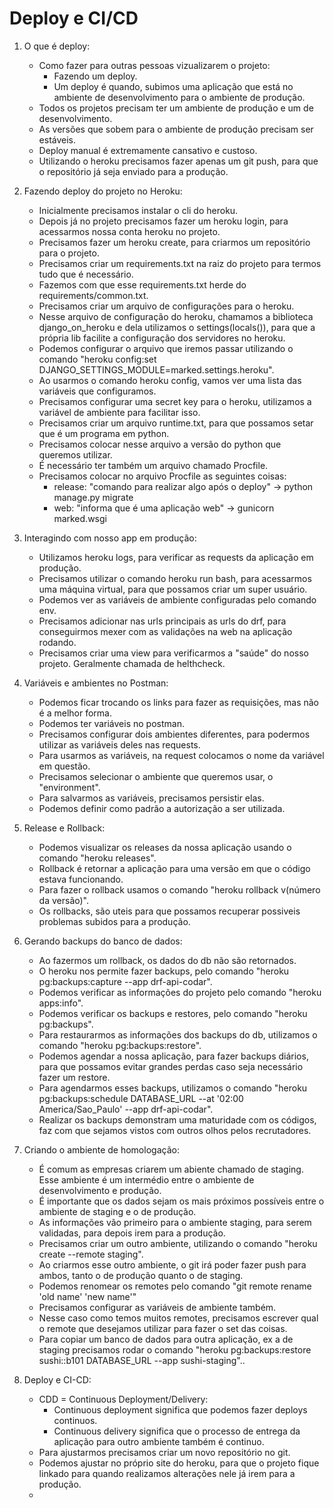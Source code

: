 # Deploy e CI/CD

1. O que é deploy:
    * Como fazer para outras pessoas vizualizarem o projeto:
        * Fazendo um deploy.
        * Um deploy é quando, subimos uma aplicação que está no ambiente de desenvolvimento para o ambiente de produção.
    * Todos os projetos precisam ter um ambiente de produção e um de desenvolvimento.
    * As versões que sobem para o ambiente de produção precisam ser estáveis.    
    * Deploy manual é extremamente cansativo e custoso.   
    * Utilizando o heroku precisamos fazer apenas um git push, para que o repositório já seja enviado para a produção.

2. Fazendo deploy do projeto no Heroku:
    * Inicialmente precisamos instalar o cli do heroku.
    * Depois já no projeto precisamos fazer um heroku login, para acessarmos nossa conta heroku no projeto.
    * Precisamos fazer um heroku create, para criarmos um repositório para o projeto.
    * Precisamos criar um requirements.txt na raiz do projeto para termos tudo que é necessário.
    * Fazemos com que esse requirements.txt herde do requirements/common.txt.
    * Precisamos criar um arquivo de configurações para o heroku.
    * Nesse arquivo de configuração do heroku, chamamos a biblioteca django_on_heroku e dela utilizamos o settings(locals()), para que a própria lib facilite a configuração dos servidores no heroku.
    * Podemos configurar o arquivo que iremos passar utilizando o comando "heroku config:set DJANGO_SETTINGS_MODULE=marked.settings.heroku".
    * Ao usarmos o comando heroku config, vamos ver uma lista das variáveis que configuramos.
    * Precisamos configurar uma secret key para o heroku, utilizamos a variável de ambiente para facilitar isso.
    * Precisamos criar um arquivo runtime.txt, para que possamos setar que é um programa em python.
    * Precisamos colocar nesse arquivo a versão do python que queremos utilizar.
    * É necessário ter também um arquivo chamado Procfile.
    * Precisamos colocar no arquivo Procfile as seguintes coisas:
        * release: "comando para realizar algo após o deploy" -> python manage.py migrate
        * web: "informa que é uma aplicação web" -> gunicorn marked.wsgi

3. Interagindo com nosso app em produção:
    * Utilizamos heroku logs, para verificar as requests da aplicação em produção.
    * Precisamos utilizar o comando heroku run bash, para acessarmos uma máquina virtual, para que possamos criar um super usuário.
    * Podemos ver as variáveis de ambiente configuradas pelo comando env.
    * Precisamos adicionar nas urls principais as urls do drf, para conseguirmos mexer com as validações na web na aplicação rodando.
    * Precisamos criar uma view para verificarmos a "saúde" do nosso projeto. Geralmente chamada de helthcheck.

4. Variáveis e ambientes no Postman:
    * Podemos ficar trocando os links para fazer as requisições, mas não é a melhor forma.
    * Podemos ter variáveis no postman.
    * Precisamos configurar dois ambientes diferentes, para podermos utilizar as variáveis deles nas requests.
    * Para usarmos as variáveis, na request colocamos o nome da variável em questão.
    * Precisamos selecionar o ambiente que queremos usar, o "environment".
    * Para salvarmos as variáveis, precisamos persistir elas.
    * Podemos definir como padrão a autorização a ser utilizada.

5. Release e Rollback:
    * Podemos visualizar os releases da nossa aplicação usando o comando "heroku releases".
    * Rollback é retornar a aplicação para uma versão em que o código estava funcionando.
    * Para fazer o rollback usamos o comando "heroku rollback v(número da versão)".
    * Os rollbacks, são uteis para que possamos recuperar possiveis problemas subidos para a produção.

6. Gerando backups do banco de dados:
    * Ao fazermos um rollback, os dados do db não são retornados.
    * O heroku nos permite fazer backups, pelo comando "heroku pg:backups:capture --app drf-api-codar".
    * Podemos verificar as informações do projeto pelo comando "heroku apps:info".
    * Podemos verificar os backups e restores, pelo comando "heroku pg:backups".
    * Para restaurarmos as informações dos backups do db, utilizamos o comando "heroku pg:backups:restore".
    * Podemos agendar a nossa aplicação, para fazer backups diários, para que possamos evitar grandes perdas caso seja necessário fazer um restore.
    * Para agendarmos esses backups, utilizamos o comando "heroku pg:backups:schedule DATABASE_URL --at '02:00 America/Sao_Paulo' --app drf-api-codar".
    * Realizar os backups demonstram uma maturidade com os códigos, faz com que sejamos vistos com outros olhos pelos recrutadores.

7. Criando o ambiente de homologação:
    * É comum as empresas criarem um abiente chamado de staging. Esse ambiente é um intermédio entre o ambiente de desenvolvimento e produção.
    * É importante que os dados sejam os mais próximos possíveis entre o ambiente de staging e o de produção.
    * As informações vão primeiro para o ambiente staging, para serem validadas, para depois irem para a produção.
    * Precisamos criar um outro ambiente, utilizando o comando "heroku create --remote staging".
    * Ao criarmos esse outro ambiente, o git irá poder fazer push para ambos, tanto o de produção quanto o de staging.
    * Podemos renomear os remotes pelo comando "git remote rename 'old name' 'new name'"
    * Precisamos configurar as variáveis de ambiente também.
    * Nesse caso como temos muitos remotes, precisamos escrever qual o remote que desejamos utilizar para fazer o set das coisas.
    * Para copiar um banco de dados para outra aplicação, ex a de staging precisamos rodar o comando "heroku pg:backups:restore sushi::b101 DATABASE_URL --app sushi-staging"..

8. Deploy e CI-CD:
    * CDD = Continuous Deployment/Delivery:
        * Continuous deployment significa que podemos fazer deploys continuos.
        * Continuous delivery significa que o processo de entrega da aplicação para outro ambiente também é continuo.
    * Para ajustarmos precisamos criar um novo repositório no git.
    * Podemos ajustar no próprio site do heroku, para que o projeto fique linkado para quando realizamos alterações nele já irem para a produção.
    * 